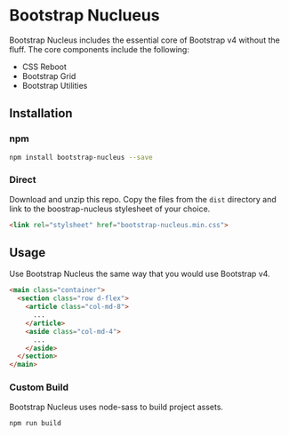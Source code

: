 # Bootstrap Nuclueus
Bootstrap Nucleus includes the essential core of Bootstrap v4 without the fluff. The core components include the following:
- CSS Reboot
- Bootstrap Grid
- Bootstrap Utilities

## Installation
### npm
````bash
npm install bootstrap-nucleus --save
````
### Direct
Download and unzip this repo. Copy the files from the `dist` directory and link to the boostrap-nucleus stylesheet of your choice.
````HTML
<link rel="stylsheet" href="bootstrap-nucleus.min.css">
````

## Usage
Use Bootstrap Nucleus the same way that you would use Bootstrap v4.
````html
<main class="container">
  <section class="row d-flex">
    <article class="col-md-8">
      ...
    </article>
    <aside class="col-md-4">
      ...
    </aside>
  </section>
</main>
````

### Custom Build
Bootstrap Nucleus uses node-sass to build project assets. 
````bash
npm run build
````
